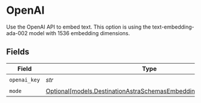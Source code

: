 # OpenAI

Use the OpenAI API to embed text. This option is using the text-embedding-ada-002 model with 1536 embedding dimensions.


## Fields

| Field                                                                                                                          | Type                                                                                                                           | Required                                                                                                                       | Description                                                                                                                    |
| ------------------------------------------------------------------------------------------------------------------------------ | ------------------------------------------------------------------------------------------------------------------------------ | ------------------------------------------------------------------------------------------------------------------------------ | ------------------------------------------------------------------------------------------------------------------------------ |
| `openai_key`                                                                                                                   | *str*                                                                                                                          | :heavy_check_mark:                                                                                                             | N/A                                                                                                                            |
| `mode`                                                                                                                         | [Optional[models.DestinationAstraSchemasEmbeddingEmbedding1Mode]](../models/destinationastraschemasembeddingembedding1mode.md) | :heavy_minus_sign:                                                                                                             | N/A                                                                                                                            |